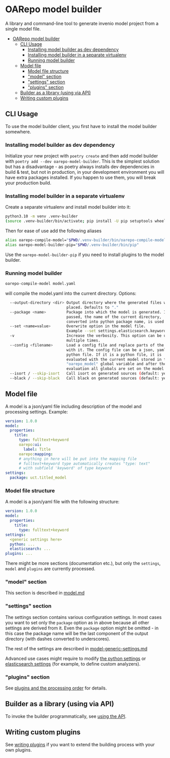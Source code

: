 # OARepo model builder

A library and command-line tool to generate invenio model project from a single model file.

<!--TOC-->

- [OARepo model builder](#oarepo-model-builder)
  - [CLI Usage](#cli-usage)
    - [Installing model builder as dev dependency](#installing-model-builder-as-dev-dependency)
    - [Installing model builder in a separate virtualenv](#installing-model-builder-in-a-separate-virtualenv)
    - [Running model builder](#running-model-builder)
  - [Model file](#model-file)
    - [Model file structure](#model-file-structure)
    - ["model" section](#model-section)
    - ["settings" section](#settings-section)
    - ["plugins" section](#plugins-section)
  - [Builder as a library (using via API)](#builder-as-a-library-using-via-api)
  - [Writing custom plugins](#writing-custom-plugins)

<!--TOC-->

## CLI Usage

To use the model builder client, you first have to install the model builder somewhere.

### Installing model builder as dev dependency

Initialize your new project with ``poetry create`` and then add model builder
with ``poetry add --dev oarepo-model-builder``. This is the simplest solution but has a disadvantage - as poetry always
installs dev dependencies in build & test, but not in production, in your development environment you will have extra
packages installed. If you happen to use them, you will break your production build.

### Installing model builder in a separate virtualenv

Create a separate virtualenv and install model builder into it:

```bash
python3.10 -m venv .venv-builder
(source .venv-builder/bin/activate; pip install -U pip setuptools wheel; pip install oarepo-model-builder)
```

Then for ease of use add the following aliases

```bash
alias oarepo-compile-model="$PWD/.venv-builder/bin/oarepo-compile-model"
alias oarepo-model-builder-pip="$PWD/.venv-builder/bin/pip"
```

Use the ``oarepo-model-builder-pip`` if you need to install plugins to the model builder.

### Running model builder

```bash
oarepo-compile-model model.yaml
```

will compile the model.yaml into the current directory. Options:

```bash
  --output-directory <dir> Output directory where the generated files will be
                           placed. Defaults to "."
  --package <name>         Package into which the model is generated. If not
                           passed, the name of the current directory,
                           converted into python package name, is used.
  --set <name=value>       Overwrite option in the model file. 
                           Example --set settings.elasticsearch.keyword-ignore-above=20
  -v                       Increase the verbosity. This option can be used
                           multiple times.
  --config <filename>      Load a config file and replace parts of the model
                           with it. The config file can be a json, yaml or a
                           python file. If it is a python file, it is
                           evaluated with the current model stored in the
                           "oarepo_model" global variable and after the
                           evaluation all globals are set on the model.
  --isort / --skip-isort   Call isort on generated sources (default: yes)
  --black / --skip-black   Call black on generated sources (default: yes)
```

## Model file

A model is a json/yaml file including description of the model and processing settings. Example:

```yaml
version: 1.0.0
model:
  properties:
    title:
      type: fulltext+keyword
      oarepo:ui:
        label: Title
      oarepo:mapping:
      # anything in here will be put into the mapping file
      # fulltext+keyword type automatically creates "type: text" 
      # with subfield 'keyword' of type keyword
settings:
  package: uct.titled_model 
```

### Model file structure

A model is a json/yaml file with the following structure:

```yaml
version: 1.0.0
model:
  properties:
    title:
      type: fulltext+keyword
settings:
  <generic settings here>
  python: ...
  elasticsearch: ...
plugins: ...
```

There might be more sections (documentation etc.), but only the ``settings``, ``model`` and ``plugins``
are currently processed.

### "model" section

This section is described in [model.md](docs/model.md)

### "settings" section

The settings section contains various configuration settings. In most cases you want to set only the `package` option as
in above because all other settings are derived from it. Even the `package`
option might be omitted - in this case the package name will be the last component of the output directory (with dashes
converted to underscores).

The rest of the settings are described in [model-generic-settings.md](docs/model-generic-settings.md)

Advanced use cases might require to modify [the python settings](docs/model-python-settings.md) or
[elasticsearch settings](docs/model-elasticsearch-settings.md) (for example, to define custom analyzers).

### "plugins" section

See [plugins and the processing order](docs/model-plugins.md) for details.

## Builder as a library (using via API)

To invoke the builder programmatically, see [using the API](docs/using-api.md).

## Writing custom plugins

See [writing plugins](docs/extending-api.md) if you want to extend the building process with your own plugins.
